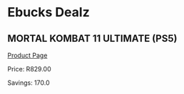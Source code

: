 
# Ebucks Dealz
## MORTAL KOMBAT 11 ULTIMATE (PS5)
[Product Page](https://www.ebucks.com/web/shop/productSelected.do?prodId=1109400330&catId=1158501102)

Price: R829.00

Savings: 170.0


	